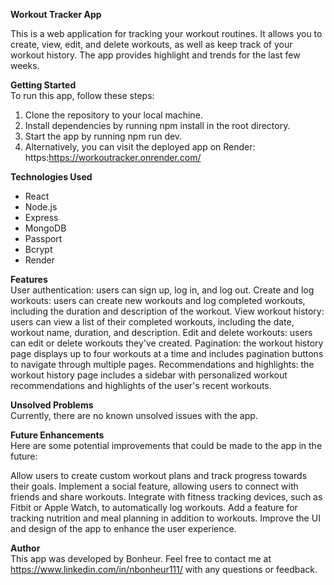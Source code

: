 **Workout Tracker App** <br>


This is a web application for tracking your workout routines. It allows you to create, view, edit, and delete workouts, as well as keep track of your workout history. The app provides highlight and trends for the last few weeks.

**Getting Started** <br>
To run this app, follow these steps:

1. Clone the repository to your local machine.
2. Install dependencies by running npm install in the root directory.
3. Start the app by running npm run dev.
4. Alternatively, you can visit the deployed app on Render: https:https://workoutracker.onrender.com/


**Technologies Used** <br>
* React
* Node.js
* Express
* MongoDB
* Passport
* Bcrypt
* Render


**Features** <br>
User authentication: users can sign up, log in, and log out.
Create and log workouts: users can create new workouts and log completed workouts, including the duration and description of the workout.
View workout history: users can view a list of their completed workouts, including the date, workout name, duration, and description.
Edit and delete workouts: users can edit or delete workouts they've created.
Pagination: the workout history page displays up to four workouts at a time and includes pagination buttons to navigate through multiple pages.
Recommendations and highlights: the workout history page includes a sidebar with personalized workout recommendations and highlights of the user's recent workouts.


**Unsolved Problems** <br>
Currently, there are no known unsolved issues with the app.


**Future Enhancements** <br>
Here are some potential improvements that could be made to the app in the future:

Allow users to create custom workout plans and track progress towards their goals.
Implement a social feature, allowing users to connect with friends and share workouts.
Integrate with fitness tracking devices, such as Fitbit or Apple Watch, to automatically log workouts.
Add a feature for tracking nutrition and meal planning in addition to workouts.
Improve the UI and design of the app to enhance the user experience.


**Author** <br>
This app was developed by Bonheur. Feel free to contact me at https://www.linkedin.com/in/nbonheur111/ with any questions or feedback.